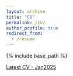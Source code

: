 ```yaml
---
layout: archive
title: "CV"
permalink: /cv/
author_profile: true
redirect_from:
  - /resume
---
```


{% include base_path %}

[Latest CV - Jan2025](/Srikant_Bharadwaj_CV_Jan2025.pdf)
